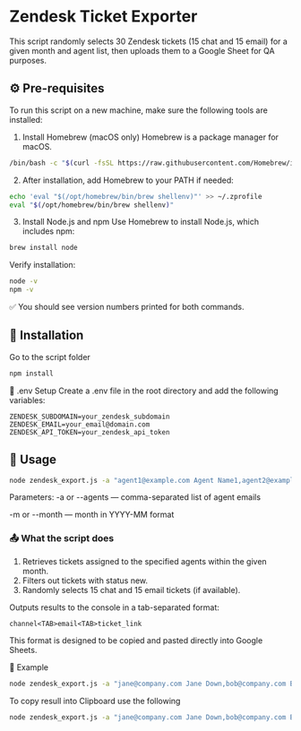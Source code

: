 # Zendesk Ticket Exporter

This script randomly selects 30 Zendesk tickets (15 chat and 15 email) for a given month and agent list, then uploads them to a Google Sheet for QA purposes.

## ⚙️ Pre-requisites

To run this script on a new machine, make sure the following tools are installed:

1. Install Homebrew (macOS only)
   Homebrew is a package manager for macOS.

```bash
/bin/bash -c "$(curl -fsSL https://raw.githubusercontent.com/Homebrew/install/HEAD/install.sh)"
```

2. After installation, add Homebrew to your PATH if needed:

```bash
echo 'eval "$(/opt/homebrew/bin/brew shellenv)"' >> ~/.zprofile
eval "$(/opt/homebrew/bin/brew shellenv)"
```

3. Install Node.js and npm
Use Homebrew to install Node.js, which includes npm:

```bash
brew install node
```

Verify installation:

```bash
node -v
npm -v
```

✅ You should see version numbers printed for both commands.


## 🔧 Installation

Go to the script folder

```bash
npm install
```

📄 .env Setup
Create a .env file in the root directory and add the following variables:

```env
ZENDESK_SUBDOMAIN=your_zendesk_subdomain
ZENDESK_EMAIL=your_email@domain.com
ZENDESK_API_TOKEN=your_zendesk_api_token
```

## 🚀 Usage

```bash
node zendesk_export.js -a "agent1@example.com Agent Name1,agent2@example.com Agent Name2" -m 2025-04
```

Parameters:
-a or --agents — comma-separated list of agent emails

-m or --month — month in YYYY-MM format

### 📤 What the script does

1. Retrieves tickets assigned to the specified agents within the given month.
2. Filters out tickets with status new.
3. Randomly selects 15 chat and 15 email tickets (if available).

Outputs results to the console in a tab-separated format:

```php-template
channel<TAB>email<TAB>ticket_link
```

This format is designed to be copied and pasted directly into Google Sheets.

🧪 Example

```bash
node zendesk_export.js -a "jane@company.com Jane Down,bob@company.com Bob Smith" -m 2025-03
```

To copy resull into Clipboard use the following

```bash
node zendesk_export.js -a "jane@company.com Jane Down,bob@company.com Bob Smith" -m 2025-03 | pbcopy
```

